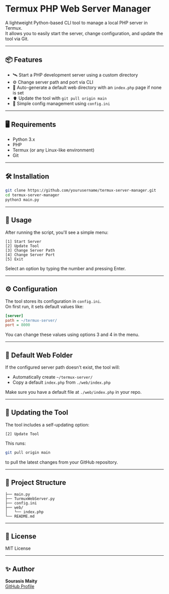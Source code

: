# Termux PHP Web Server Manager

A lightweight Python-based CLI tool to manage a local PHP server in Termux.  
It allows you to easily start the server, change configuration, and update the tool via Git.

---

## 📦 Features

- 🛰 Start a PHP development server using a custom directory
- ⚙️ Change server path and port via CLI
- 🔄 Auto-generate a default web directory with an `index.php` page if none is set
- ⬆️ Update the tool with `git pull origin main`
- 🧠 Simple config management using `config.ini`

---

## 🖥 Requirements

- Python 3.x
- PHP
- Termux (or any Linux-like environment)
- Git

---

## 🛠 Installation

```bash
git clone https://github.com/yourusername/termux-server-manager.git
cd termux-server-manager
python3 main.py
```

---

## 🚀 Usage

After running the script, you'll see a simple menu:

```
[1] Start Server
[2] Update Tool
[3] Change Server Path
[4] Change Server Port
[5] Exit
```

Select an option by typing the number and pressing Enter.

---

## ⚙ Configuration

The tool stores its configuration in `config.ini`.  
On first run, it sets default values like:

```ini
[server]
path = ~/termux-server/
port = 8000
```

You can change these values using options 3 and 4 in the menu.

---

## 🧪 Default Web Folder

If the configured server path doesn't exist, the tool will:
- Automatically create `~/termux-server/`
- Copy a default `index.php` from `./web/index.php`

Make sure you have a default file at `./web/index.php` in your repo.

---

## 🔄 Updating the Tool

The tool includes a self-updating option:

```
[2] Update Tool
```

This runs:

```bash
git pull origin main
```

to pull the latest changes from your GitHub repository.

---

## 📁 Project Structure

```
├── main.py
├── TurmuxWebServer.py
├── config.ini
├── web/
│   └── index.php
└── README.md
```

---

## 📌 License

MIT License

---

## ✨ Author

**Sourasis Maity**  
[GitHub Profile](https://github.com/huntersourasis)
